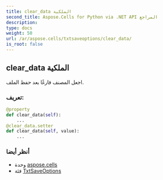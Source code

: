 ```yaml
---
title: clear_data الملكية
second_title: Aspose.Cells for Python via .NET API المراجع
description:
type: docs
weight: 50
url: /ar/aspose.cells/txtsaveoptions/clear_data/
is_root: false
---
```

##  clear_data الملكية

اجعل المصنف فارغًا بعد حفظ الملف.
###  تعريف:
```python
@property
def clear_data(self):
    ...
@clear_data.setter
def clear_data(self, value):
    ...
```

###  أنظر أيضا
* وحدة [aspose.cells](../../)
* فئة [TxtSaveOptions](/cells/python-net/ar/aspose.cells/txtsaveoptions)
